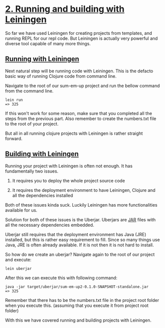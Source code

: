 # [2. Running and building with Leiningen](https://github.com/technomancy/leiningen/blob/stable/doc/TUTORIAL.md)

So far we have used Leiningen for creating projects from templates,
and running REPL for our repl code.
But Leiningen is actually very powerful and diverse tool capable of many more things.

## [Running with Leiningen](https://github.com/technomancy/leiningen/blob/stable/doc/TUTORIAL.md#running-code)

Next natural step will be running code with Leiningen.
This is the defacto basic way of running Clojure code from command line.

Navigate to the root of our sum-em-up project and run the bellow command from the command line.

```text
lein run
=> 325
```

If this won't work for some reason,
make sure that you completed all the steps from the previous part.
Also remember to create the numbers.txt file to the root of your project.

But all in all running clojure projects with Leiningen is rather straight forward.

## [Building with Leiningen](https://github.com/technomancy/leiningen/blob/stable/doc/TUTORIAL.md#uberjar)

Running your project with Leiningen is often not enough.
It has fundamentally two issues.

1. It requires you to deploy the whole project source code

2. It requires the deployment environment to have Leiningen, Clojure and all the dependencies installed

Both of these issues kinda suck.
Luckily Leiningen has more functionalities available for us.

Solution for both of these issues is the Uberjar.
Uberjars are [JAR](https://en.wikipedia.org/wiki/JAR_(file_format)) files with all the necessary dependencies embedded.

Uberjar still requires that the deployment environment has Java (JRE) installed,
but this is rather easy requirement to fill.
Since so many things use Java,
JRE is often already available.
If it is not then it is not hard to install.

So how do we create an uberjar?
Navigate again to the root of our project and execute:

```text
lein uberjar
```

After this we can execute this with following command:

```text
java -jar target/uberjar/sum-em-up2-0.1.0-SNAPSHOT-standalone.jar
=> 325
```

Remember that there has to be the numbers.txt file in the project root folder when you execute this.
(assuming that you execute it from project root folder)

With this we have covered running and building projects with Leiningen.
